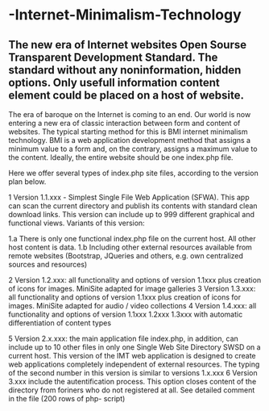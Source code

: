 # -Internet-Minimalism-Technology
The new era of Internet websites Open Sourse Transparent Development Standard. The standard without any noninformation,  hidden options. Only usefull information content element could be placed on a host of website.
----------------------------------------------
The era of baroque on the Internet is coming to an end. Our world is now entering a new era of classic interaction between form and content of websites.
The typical starting method for this is BMI internet minimalism technology. BMI is a web application development method that assigns a minimum value to a form and, on the contrary, assigns a maximum value to the content. Ideally, the entire website should be one index.php file.
>>>>>>>>>>>>>>>>>>>>>>>>>>>>>>>>>>>>>>>>>>>>>>>>>>>>>>>>>>>>>>>>>>>>>
Here we offer several types of index.php site files, according to the version plan below.

1 Version 1.1.xxx - Simplest Single File Web Application (SFWA). This app can scan the current directory and publish its contents with standard clean download links. This version can include up to 999 different graphical and functional views. Variants of this version:

1.a There is only one functional index.php file on the current host. All other host content is data.
1.b Including other external resources available from remote websites (Bootstrap, JQueries and others, e.g. own centralized sources and resources)

2 Version 1.2.xxx: all functionality and options of version 1.1xxx plus creation of icons for images. MiniSite adapted for image galleries
3 Version 1.3.xxx: all functionality and options of version 1.1xxx plus creation of icons for images. MiniSite adapted for audio / video collections
4 Version 1.4.xxx: all functionality and options of version 1.1xxx 1.2xxx 1.3xxx with automatic differentiation of content types

5 Version 2.x.xxx: the main application file index.php, in addition, can include up to 10 other files in only one Single Web Site Directory SWSD on a current host. This version of the IMT web application is designed to create web applications completely independent of external resources. 
The typing of the second number in this version is similar to versions 1.x.xxx
6 Version 3.xxx include the autentification process. This option  closes content of the directory from foriners who do not registered at all. See detailed comment in the file (200 rows of php-    script)     

